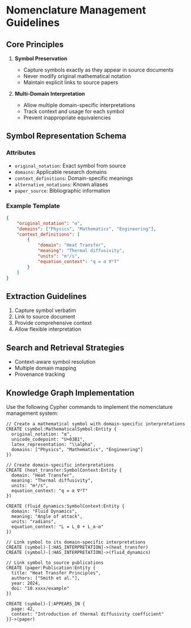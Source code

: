# Nomenclature Management Guidelines

## Core Principles

1. **Symbol Preservation**
   - Capture symbols exactly as they appear in source documents
   - Never modify original mathematical notation
   - Maintain explicit links to source papers

2. **Multi-Domain Interpretation**
   - Allow multiple domain-specific interpretations
   - Track context and usage for each symbol
   - Prevent inappropriate equivalencies

## Symbol Representation Schema

### Attributes
- `original_notation`: Exact symbol from source
- `domains`: Applicable research domains
- `context_definitions`: Domain-specific meanings
- `alternative_notations`: Known aliases
- `paper_source`: Bibliographic information

### Example Template
```json
{
    "original_notation": "α",
    "domains": ["Physics", "Mathematics", "Engineering"],
    "context_definitions": [
        {
            "domain": "Heat Transfer",
            "meaning": "Thermal diffusivity",
            "units": "m²/s",
            "equation_context": "q = α ∇²T"
        }
    ]
}
```

## Extraction Guidelines
1. Capture symbol verbatim
2. Link to source document
3. Provide comprehensive context
4. Allow flexible interpretation

## Search and Retrieval Strategies
- Context-aware symbol resolution
- Multiple domain mapping
- Provenance tracking

## Knowledge Graph Implementation

Use the following Cypher commands to implement the nomenclature management system:

```cypher
// Create a mathematical symbol with domain-specific interpretations
CREATE (symbol:MathematicalSymbol:Entity {
  original_notation: "α",
  unicode_codepoint: "U+03B1",
  latex_representation: "\\alpha",
  domains: ["Physics", "Mathematics", "Engineering"]
})

// Create domain-specific interpretations
CREATE (heat_transfer:SymbolContext:Entity {
  domain: "Heat Transfer",
  meaning: "Thermal diffusivity",
  units: "m²/s",
  equation_context: "q = α ∇²T"
})

CREATE (fluid_dynamics:SymbolContext:Entity {
  domain: "Fluid Dynamics",
  meaning: "Angle of attack",
  units: "radians",
  equation_context: "L = L_0 + L_α·α"
})

// Link symbol to its domain-specific interpretations
CREATE (symbol)-[:HAS_INTERPRETATION]->(heat_transfer)
CREATE (symbol)-[:HAS_INTERPRETATION]->(fluid_dynamics)

// Link symbol to source publications
CREATE (paper:Publication:Entity {
  title: "Heat Transfer Principles",
  authors: ["Smith et al."],
  year: 2024,
  doi: "10.xxxx/example"
})

CREATE (symbol)-[:APPEARS_IN {
  page: 42,
  context: "Introduction of thermal diffusivity coefficient"
}]->(paper)
```